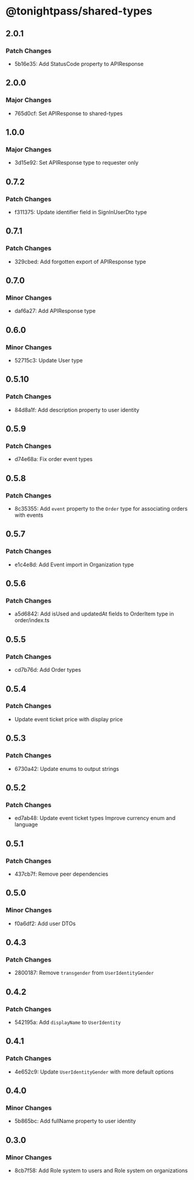 # @tonightpass/shared-types

## 2.0.1

### Patch Changes

- 5b16e35: Add StatusCode property to APIResponse

## 2.0.0

### Major Changes

- 765d0cf: Set APIResponse to shared-types

## 1.0.0

### Major Changes

- 3d15e92: Set APIResponse type to requester only

## 0.7.2

### Patch Changes

- f311375: Update identifier field in SignInUserDto type

## 0.7.1

### Patch Changes

- 329cbed: Add forgotten export of APIResponse type

## 0.7.0

### Minor Changes

- daf6a27: Add APIResponse type

## 0.6.0

### Minor Changes

- 52715c3: Update User type

## 0.5.10

### Patch Changes

- 84d8a1f: Add description property to user identity

## 0.5.9

### Patch Changes

- d74e68a: Fix order event types

## 0.5.8

### Patch Changes

- 8c35355: Add `event` property to the `Order` type for associating orders with events

## 0.5.7

### Patch Changes

- e1c4e8d: Add Event import in Organization type

## 0.5.6

### Patch Changes

- a5d6842: Add isUsed and updatedAt fields to OrderItem type in order/index.ts

## 0.5.5

### Patch Changes

- cd7b76d: Add Order types

## 0.5.4

### Patch Changes

- Update event ticket price with display price

## 0.5.3

### Patch Changes

- 6730a42: Update enums to output strings

## 0.5.2

### Patch Changes

- ed7ab48: Update event ticket types
  Improve currency enum and language

## 0.5.1

### Patch Changes

- 437cb7f: Remove peer dependencies

## 0.5.0

### Minor Changes

- f0a6df2: Add user DTOs

## 0.4.3

### Patch Changes

- 2800187: Remove `transgender` from `UserIdentityGender`

## 0.4.2

### Patch Changes

- 542195a: Add `displayName` to `UserIdentity`

## 0.4.1

### Patch Changes

- 4e652c9: Update `UserIdentityGender` with more default options

## 0.4.0

### Minor Changes

- 5b865bc: Add fullName property to user identity

## 0.3.0

### Minor Changes

- 8cb7f58: Add Role system to users and Role system on organizations
